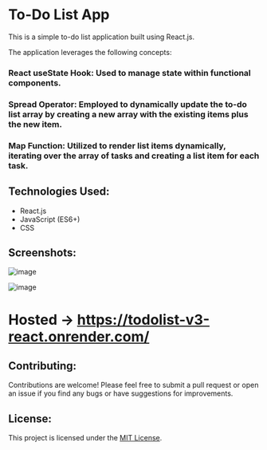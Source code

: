 # To-Do List App
This is a simple to-do list application built using React.js. 

The application leverages the following concepts:
### React useState Hook: Used to manage state within functional components.
### Spread Operator: Employed to dynamically update the to-do list array by creating a new array with the existing items plus the new item.
### Map Function: Utilized to render list items dynamically, iterating over the array of tasks and creating a list item for each task.

## Technologies Used:
- React.js
- JavaScript (ES6+)
- CSS

## Screenshots:
![image](https://github.com/Muntajir11/ToDoList_v3-React/assets/91109805/ce95a6e1-0c2e-4db4-817e-4145396e1a4c)

![image](https://github.com/Muntajir11/ToDoList_v3-React/assets/91109805/1211c962-0548-42de-849b-4b568fbd5e41)


# Hosted -> https://todolist-v3-react.onrender.com/

## Contributing:
Contributions are welcome! Please feel free to submit a pull request or open an issue if you find any bugs or have suggestions for improvements.

## License:
This project is licensed under the [MIT License](LICENSE).

